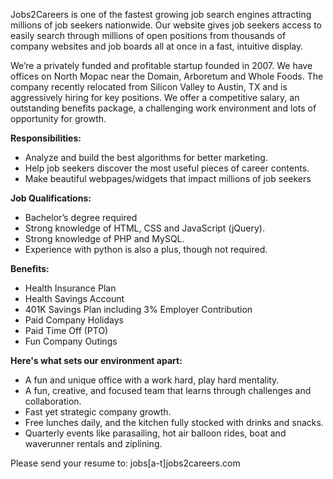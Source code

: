 Jobs2Careers is one of the fastest growing job search engines attracting millions of job seekers nationwide. Our website gives job seekers access to easily search through millions of open positions from thousands of company websites and job boards all at once in a fast, intuitive display.

We’re a privately funded and profitable startup founded in 2007. We have offices on North Mopac near the Domain, Arboretum and Whole Foods. The company recently relocated from Silicon Valley to Austin, TX and is aggressively hiring for key positions. We offer a competitive salary, an outstanding benefits package, a challenging work environment and lots of opportunity for growth.

**Responsibilities:**

* Analyze and build the best algorithms for better marketing.
* Help job seekers discover the most useful pieces of career contents.
* Make beautiful webpages/widgets that impact millions of job seekers

**Job Qualifications:**

* Bachelor’s degree required
* Strong knowledge of HTML, CSS and JavaScript (jQuery).
* Strong knowledge of PHP and MySQL.
* Experience with python is also a plus, though not required.

**Benefits:**

* Health Insurance Plan
* Health Savings Account
* 401K Savings Plan including 3% Employer Contribution
* Paid Company Holidays
* Paid Time Off (PTO)
* Fun Company Outings


**Here's what sets our environment apart:**

* A fun and unique office with a work hard, play hard mentality.
* A fun, creative, and focused team that learns through challenges and collaboration.
* Fast yet strategic company growth.
* Free lunches daily, and the kitchen fully stocked with drinks and snacks.
* Quarterly events like parasailing, hot air balloon rides, boat and waverunner rentals and ziplining.


Please send your resume to: jobs[a-t]jobs2careers.com
